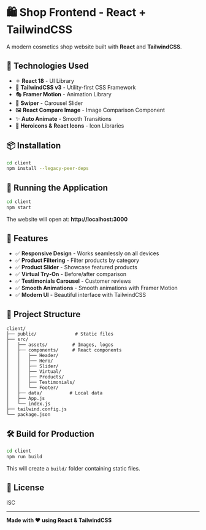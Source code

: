 # 🛍️ Shop Frontend - React + TailwindCSS

A modern cosmetics shop website built with **React** and **TailwindCSS**.

## 🚀 Technologies Used

- ⚛️ **React 18** - UI Library
- 🎨 **TailwindCSS v3** - Utility-first CSS Framework
- 🎭 **Framer Motion** - Animation Library
- 🎠 **Swiper** - Carousel Slider
- 🖼️ **React Compare Image** - Image Comparison Component
- ✨ **Auto Animate** - Smooth Transitions
- 🎯 **Heroicons & React Icons** - Icon Libraries

## 📦 Installation

```bash
cd client
npm install --legacy-peer-deps
```

## 🚀 Running the Application

```bash
cd client
npm start
```

The website will open at: **http://localhost:3000**

## 🎨 Features

- ✅ **Responsive Design** - Works seamlessly on all devices
- ✅ **Product Filtering** - Filter products by category
- ✅ **Product Slider** - Showcase featured products
- ✅ **Virtual Try-On** - Before/after comparison
- ✅ **Testimonials Carousel** - Customer reviews
- ✅ **Smooth Animations** - Smooth animations with Framer Motion
- ✅ **Modern UI** - Beautiful interface with TailwindCSS

## 📁 Project Structure

```
client/
├── public/              # Static files
├── src/
│   ├── assets/         # Images, logos
│   ├── components/     # React components
│   │   ├── Header/
│   │   ├── Hero/
│   │   ├── Slider/
│   │   ├── Virtual/
│   │   ├── Products/
│   │   ├── Testimonials/
│   │   └── Footer/
│   ├── data/          # Local data
│   ├── App.js
│   └── index.js
├── tailwind.config.js
└── package.json
```

## 🛠️ Build for Production

```bash
cd client
npm run build
```

This will create a `build/` folder containing static files.

## 📄 License

ISC

---

**Made with ❤️ using React & TailwindCSS**
